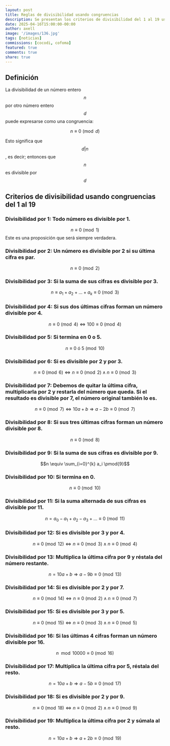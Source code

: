 ```yaml
---
layout: post
title: Reglas de divisibilidad usando congruencias
description: Se presentan los criterios de divisibilidad del 1 al 19 usando congruencias
date: 2025-04-16T15:00:00-00:00
author: axell
image: '/images/136.jpg'
tags: [noticias]
commissions: [cocodi, cofoma]
featured: true
comments: true
share: true
---
```

## Definición

La divisibilidad de un número entero $$n$$ por otro número entero $$d$$ puede expresarse como una congruencia:

$$n \equiv 0 \pmod{d} $$

Esto significa que $$ d|n $$ , es decir; entonces que $$ n $$ es divisible por $$ d $$

## Criterios de divisibilidad usando congruencias del 1 al 19

### Divisibilidad por 1: Todo número es divisible por 1.
  
$$n \equiv 0 \pmod{1}$$
Este es una proposición que será siempre verdadera.

### Divisibilidad por 2: Un número es divisible por 2 si su última cifra es par.
$$n \equiv 0 \pmod{2}$$

### Divisibilidad por 3: Si la suma de sus cifras es divisible por 3.
$$n \equiv a_1 + a_2 + \dots + a_k \equiv 0 \pmod{3}$$

### Divisibilidad por 4: Si sus dos últimas cifras forman un número divisible por 4.
$$ n \equiv 0 \pmod{4} \Leftrightarrow 100 \equiv 0 \pmod{4}$$

### Divisibilidad por 5: Si termina en 0 o 5.
$$ n \equiv 0 \text{ ó } 5 \pmod{10}$$

### Divisibilidad por 6: Si es divisible por 2 y por 3.
$$n \equiv 0 \pmod{6} \Leftrightarrow n \equiv 0 \pmod{2} \land n \equiv 0 \pmod{3}$$

### Divisibilidad por 7: Debemos de quitar la última cifra, multiplicarla por 2 y restarla del número que queda. Si el resultado es divisible por 7, el número original también lo es. 
$$n \equiv 0 \pmod{7} \Leftrightarrow 10a + b \Rightarrow a - 2b \equiv 0 \pmod{7}$$

### Divisibilidad por 8: Si sus tres últimas cifras forman un número divisible por 8.
$$n \equiv 0 \pmod{8}$$

### Divisibilidad por 9: Si la suma de sus cifras es divisible por 9.
$$n \equiv \sum_{i=0}^{k} a_i \pmod{9}$$

### Divisibilidad por 10: Si termina en 0.
$$n \equiv 0 \pmod{10}$$

### Divisibilidad por 11: Si la suma alternada de sus cifras es divisible por 11.
$$ n = a_0 - a_1 + a_2 - a_3 + \dots \equiv 0 \pmod{11}$$

### Divisibilidad por 12: Si es divisible por 3 y por 4.
$$n \equiv 0 \pmod{12} \Leftrightarrow n \equiv 0 \pmod{3} \land n \equiv 0 \pmod{4}$$

### Divisibilidad por 13: Multiplica la última cifra por 9 y réstala del número restante.
$$n = 10a + b \Rightarrow a - 9b \equiv 0 \pmod{13}$$

### Divisibilidad por 14: Si es divisible por 2 y por 7.
$$ n \equiv 0 \pmod{14} \Leftrightarrow n \equiv 0 \pmod{2} \land n \equiv 0 \pmod{7}$$

### Divisibilidad por 15: Si es divisible por 3 y por 5.
$$n \equiv 0 \pmod{15} \Leftrightarrow n \equiv 0 \pmod{3} \land n \equiv 0 \pmod{5}$$

### Divisibilidad por 16: Si las últimas 4 cifras forman un número divisible por 16.
$$n \mod 10000 \equiv 0 \pmod{16}$$

### Divisibilidad por 17: Multiplica la última cifra por 5, réstala del resto.
$$n = 10a + b \Rightarrow a - 5b \equiv 0 \pmod{17}$$

### Divisibilidad por 18: Si es divisible por 2 y por 9.
$$ n \equiv 0 \pmod{18} \Leftrightarrow n \equiv 0 \pmod{2} \land n \equiv 0 \pmod{9}$$

### Divisibilidad por 19: Multiplica la última cifra por 2 y súmala al resto.
$$n = 10a + b \Rightarrow a + 2b \equiv 0 \pmod{19}$$
  
